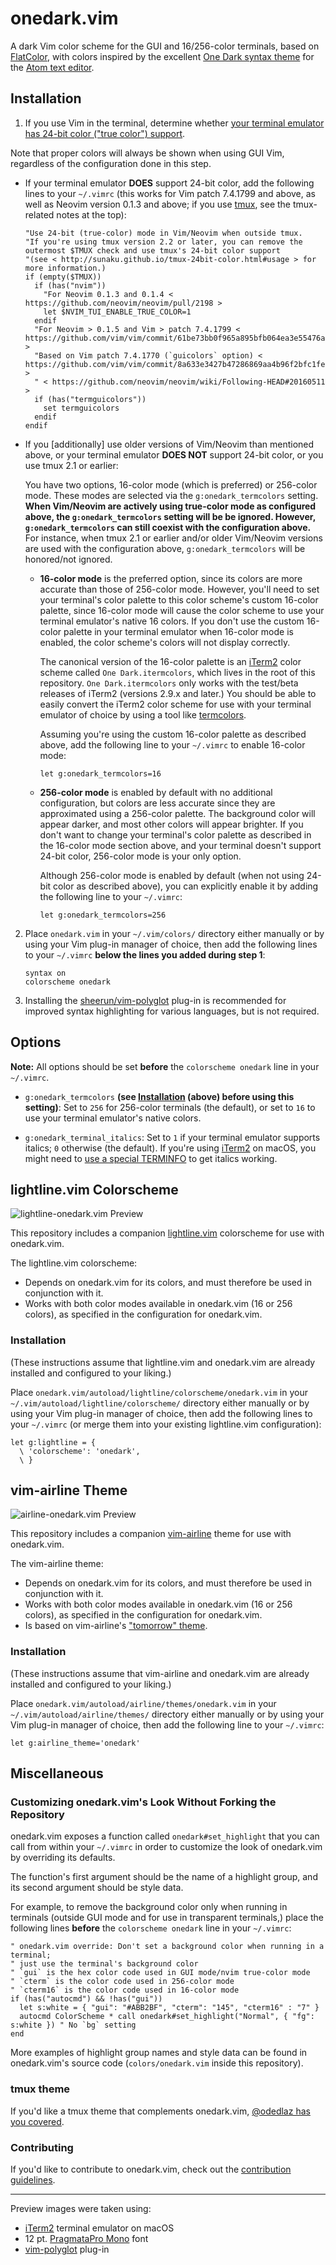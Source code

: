 # onedark.vim

A dark Vim color scheme for the GUI and 16/256-color terminals, based on [FlatColor](https://github.com/MaxSt/FlatColor), with colors inspired by the excellent [One Dark syntax theme](https://github.com/atom/one-dark-syntax) for the [Atom text editor](https://atom.io).

## Installation

1. If you use Vim in the terminal, determine whether [your terminal emulator has 24-bit color ("true color") support](https://gist.github.com/XVilka/8346728).

  Note that proper colors will always be shown when using GUI Vim, regardless of the configuration done in this step.

  * If your terminal emulator **DOES** support 24-bit color, add the following lines to your `~/.vimrc` (this works for Vim patch 7.4.1799 and above, as well as Neovim version 0.1.3 and above; if you use [tmux](https://tmux.github.io/), see the tmux-related notes at the top):

      ```vim
      "Use 24-bit (true-color) mode in Vim/Neovim when outside tmux.
      "If you're using tmux version 2.2 or later, you can remove the outermost $TMUX check and use tmux's 24-bit color support
      "(see < http://sunaku.github.io/tmux-24bit-color.html#usage > for more information.)
      if (empty($TMUX))
        if (has("nvim"))
          "For Neovim 0.1.3 and 0.1.4 < https://github.com/neovim/neovim/pull/2198 >
          let $NVIM_TUI_ENABLE_TRUE_COLOR=1
        endif
        "For Neovim > 0.1.5 and Vim > patch 7.4.1799 < https://github.com/vim/vim/commit/61be73bb0f965a895bfb064ea3e55476ac175162 >
        "Based on Vim patch 7.4.1770 (`guicolors` option) < https://github.com/vim/vim/commit/8a633e3427b47286869aa4b96f2bfc1fe65b25cd >
        " < https://github.com/neovim/neovim/wiki/Following-HEAD#20160511 >
        if (has("termguicolors"))
          set termguicolors
        endif
      endif
      ```

  * If you [additionally] use older versions of Vim/Neovim than mentioned above, or your terminal emulator **DOES NOT** support 24-bit color, or you use tmux 2.1 or earlier:

      You have two options, 16-color mode (which is preferred) or 256-color mode. These modes are selected via the `g:onedark_termcolors` setting. **When Vim/Neovim are actively using true-color mode as configured above, the `g:onedark_termcolors` setting will be be ignored. However, `g:onedark_termcolors` can still coexist with the configuration above.** For instance, when tmux 2.1 or earlier and/or older Vim/Neovim versions are used with the configuration above, `g:onedark_termcolors` will be honored/not ignored.

      * **16-color mode** is the preferred option, since its colors are more accurate than those of 256-color mode. However, you'll need to set your terminal's color palette to this color scheme's custom 16-color palette, since 16-color mode will cause the color scheme to use your terminal emulator's native 16 colors. If you don't use the custom 16-color palette in your terminal emulator when 16-color mode is enabled, the color scheme's colors will not display correctly.

         The canonical version of the 16-color palette is an [iTerm2](https://iterm2.com) color scheme called `One Dark.itermcolors`, which lives in the root of this repository. `One Dark.itermcolors` only works with the test/beta releases of iTerm2 (versions 2.9.x and later.) You should be able to easily convert the iTerm2 color scheme for use with your terminal emulator of choice by using a tool like [termcolors](https://github.com/stayradiated/termcolors).

         Assuming you're using the custom 16-color palette as described above, add the following line to your `~/.vimrc` to enable 16-color mode:

         ```vim
         let g:onedark_termcolors=16
         ```

     * **256-color mode** is enabled by default with no additional configuration, but colors are less accurate since they are approximated using a 256-color palette. The background color will appear darker, and most other colors will appear brighter. If you don't want to change your terminal's color palette as described in the 16-color mode section above, and your terminal doesn't support 24-bit color, 256-color mode is your only option.

         Although 256-color mode is enabled by default (when not using 24-bit color as described above), you can explicitly enable it by adding the following line to your `~/.vimrc`:

         ```vim
         let g:onedark_termcolors=256
         ```

2. Place `onedark.vim` in your `~/.vim/colors/` directory either manually or by using your Vim plug-in manager of choice, then add the following lines to your `~/.vimrc` **below the lines you added during step 1**:

    ```vim
    syntax on
    colorscheme onedark
    ```

3. Installing the [sheerun/vim-polyglot](https://github.com/sheerun/vim-polyglot) plug-in is recommended for improved syntax highlighting for various languages, but is not required.

## Options

**Note:** All options should be set **before** the `colorscheme onedark` line in your `~/.vimrc`.

* `g:onedark_termcolors` **(see [Installation](#installation) (above) before using this setting)**: Set to `256` for 256-color terminals (the default), or set to `16` to use your terminal emulator's native colors.

* `g:onedark_terminal_italics`: Set to `1` if your terminal emulator supports italics; `0` otherwise (the default). If you're using [iTerm2](http://iterm2.com) on macOS, you might need to [use a special TERMINFO](https://gist.github.com/sos4nt/3187620) to get italics working.

## lightline.vim Colorscheme

![lightline-onedark.vim Preview](https://raw.github.com/joshdick/onedark.vim/master/preview_lightline.png)

This repository includes a companion [lightline.vim](https://github.com/itchyny/lightline.vim) colorscheme for use with onedark.vim.

The lightline.vim colorscheme:

* Depends on onedark.vim for its colors, and must therefore be used in conjunction with it.
* Works with both color modes available in onedark.vim (16 or 256 colors), as specified in the configuration for onedark.vim.

### Installation

(These instructions assume that lightline.vim and onedark.vim are already installed and configured to your liking.)

Place `onedark.vim/autoload/lightline/colorscheme/onedark.vim` in your `~/.vim/autoload/lightline/colorscheme/` directory either manually or by using your Vim plug-in manager of choice, then add the following lines to your `~/.vimrc` (or merge them into your existing lightline.vim configuration):

```vim
let g:lightline = {
  \ 'colorscheme': 'onedark',
  \ }
```

## vim-airline Theme

![airline-onedark.vim Preview](https://raw.github.com/joshdick/onedark.vim/master/preview_airline.png)

This repository includes a companion [vim-airline](https://github.com/vim-airline/vim-airline) theme for use with onedark.vim.

The vim-airline theme:

* Depends on onedark.vim for its colors, and must therefore be used in conjunction with it.
* Works with both color modes available in onedark.vim (16 or 256 colors), as specified in the configuration for onedark.vim.
* Is based on vim-airline's ["tomorrow" theme](https://github.com/vim-airline/vim-airline-themes/blob/master/autoload/airline/themes/tomorrow.vim).

### Installation

(These instructions assume that vim-airline and onedark.vim are already installed and configured to your liking.)

Place `onedark.vim/autoload/airline/themes/onedark.vim` in your `~/.vim/autoload/airline/themes/` directory either manually or by using your Vim plug-in manager of choice, then add the following line to your `~/.vimrc`:

```vim
let g:airline_theme='onedark'
```

## Miscellaneous

### Customizing onedark.vim's Look Without Forking the Repository

onedark.vim exposes a function called `onedark#set_highlight` that you can call from within your `~/.vimrc` in order to customize the look of onedark.vim by overriding its defaults.

The function's first argument should be the name of a highlight group, and its second argument should be style data.

For example, to remove the background color only when running in terminals (outside GUI mode and for use in transparent terminals,) place the following lines **before** the `colorscheme onedark` line in your `~/.vimrc`:

```vim
" onedark.vim override: Don't set a background color when running in a terminal;
" just use the terminal's background color
" `gui` is the hex color code used in GUI mode/nvim true-color mode
" `cterm` is the color code used in 256-color mode
" `cterm16` is the color code used in 16-color mode
if (has("autocmd") && !has("gui"))
  let s:white = { "gui": "#ABB2BF", "cterm": "145", "cterm16" : "7" }
  autocmd ColorScheme * call onedark#set_highlight("Normal", { "fg": s:white }) " No `bg` setting
end
```

More examples of highlight group names and style data can be found in onedark.vim's source code (`colors/onedark.vim` inside this repository).

### tmux theme

If you'd like a tmux theme that complements onedark.vim, [@odedlaz has you covered](https://github.com/odedlaz/tmux-onedark-theme).

### Contributing

If you'd like to contribute to onedark.vim, check out the [contribution guidelines](./CONTRIBUTING.md).

---

Preview images were taken using:

* [iTerm2](https://iterm2.com) terminal emulator on macOS
* 12 pt. [PragmataPro Mono](http://www.fsd.it/fonts/pragmatapro.htm#.VlDa1q6rTOY) font
* [vim-polyglot](https://github.com/sheerun/vim-polyglot) plug-in
